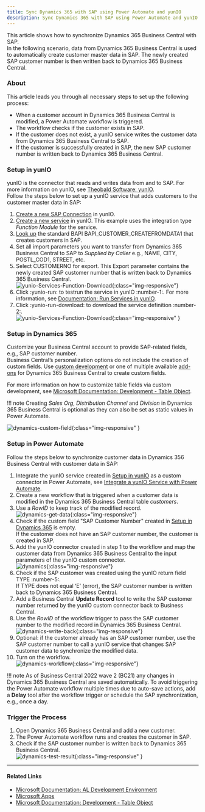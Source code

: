 ```yaml
---
title: Sync Dynamics 365 with SAP using Power Automate and yunIO
description: Sync Dynamics 365 with SAP using Power Automate and yunIO
---
```


This article shows how to synchronize Dynamics 365 Business Central with SAP.<br>
In the following scenario, data from Dynamics 365 Business Central is used to automatically create customer master data in SAP. 
The newly created SAP customer number is then written back to Dynamics 365 Business Central.

### About
This article leads you through all necessary steps to set up the following process:
- When a customer account in Dynamics 365 Business Central is modified, a Power Automate workflow is triggered.
- The workflow checks if the customer exists in SAP.
- If the customer does not exist, a yunIO service writes the customer data from Dynamics 365 Business Central to SAP.
- If the customer is successfully created in SAP, the new SAP customer number is written back to Dynamics 365 Business Central.


### Setup in yunIO

yunIO is the connector that reads and writes data from and to SAP.
For more information on yunIO, see [Theobald Software: yunIO](https://theobald-software.com/en/yunio/).<br>
Follow the steps below to set up a yunIO service that adds customers to the customer master data in SAP:

1. [Create a new SAP Connection](../getting-started.md#connect-to-sap) in yunIO. 
2. [Create a new service](../getting-started.md#create-a-service) in yunIO. 
This example uses the integration type *Function Module* for the service.
3. [Look up](../documentation/function-modules-and-bapis/index.md/#look-up-a-function-module-bapi) the standard BAPI BAPI_CUSTOMER_CREATEFROMDATA1 that creates customers in SAP. 
4. Set all import parameters you want to transfer from Dynamics 365 Business Central to SAP to *Supplied by Caller* e.g., NAME, CITY, POSTL_COD1, STREET, etc.<br>
5. Select CUSTOMERNO for export. This Export parameter contains the newly created SAP customer number that is written back to Dynamics 365 Business Central.<br>
![yunio-Services-Function-Download](../assets/images/yunio/articles/yunio-bapi-createcustomer.png){:class="img-responsive"}
6. Click :yunio-run: to testrun the service in yunIO :number-1:. For more information, see [Documentation: Run Services in yunIO](../documentation/run-services.md/#run-services-in-yunio).
7. Click :yunio-run-download: to download the service definition :number-2:.<br>
![yunio-Services-Function-Download](../assets/images/yunio/articles/yunio-run-services-function-download.png){:class="img-responsive" }

### Setup in Dynamics 365

Customize your Business Central account to provide SAP-related fields, e.g., SAP customer number.<br>
Business Central’s personalization options do not include the creation of custom fields. 
Use [custom development](https://learn.microsoft.com/en-us/dynamics365/business-central/dev-itpro/developer/devenv-reference-overview) or one of multiple available [add-ons](https://appsource.microsoft.com/en-us/marketplace/apps) for Dynamics 365 Business Central to create custom fields.

For more information on how to customize table fields via custom development, see [Microsoft Documentation: Development - Table Object](https://learn.microsoft.com/en-us/dynamics365/business-central/dev-itpro/developer/devenv-table-object).

!!! note
    Creating *Sales Org*, *Distribution Channel* and *Division* in Dynamics 365 Business Central is optional as they can also be set as static values in Power Automate.

![dynamics-custom-field](../assets/images/yunio/articles/dynamics-custom-field.png){:class="img-responsive" }


### Setup in Power Automate

Follow the steps below to synchronize customer data in Dynamics 356 Business Central with customer data in SAP:

1. Integrate the yunIO service created in [Setup in yunIO](#setup-in-yunio) as a custom connector in Power Automate, see [Integrate a yunIO Service with Power Automate](integrate-a-yunio-service-with-power-automate.md#configure-a-yunio-custom-connector-in-power-automate).
2. Create a new workflow that is triggered when a customer data is modified in the Dynamics 365 Business Central table *customers*.
3. Use a *RowID* to keep track of the modified record.<br>
![dynamics-get-data](../assets/images/yunio/articles/dynamics-get-data.png){:class="img-responsive"}
4. Check if the custom field "SAP Customer Number" created in [Setup in Dynamics 365](#setup-in-dynamics-365) is empty. <br>
If the customer does not have an SAP customer number, the customer is created in SAP.
5. Add the yunIO connector created in step 1 to the workflow and map the customer data from Dynamics 365 Business Central to the input parameters of the yunIO custom connector.<br>
![dynamics](../assets/images/yunio/articles/dynamics-create-customer.png){:class="img-responsive"}
6. Check if the SAP customer was created using the yunIO return field TYPE :number-5:.<br>
If TYPE does not equal ‘E’ (error), the SAP customer number is written back to Dynamics 365 Business Central.
7. Add a Business Central **Update Record** tool to write the SAP customer number returned by the yunIO custom connector back to Business Central.
8. Use the *RowID* of the workflow trigger to pass the SAP customer number to the modified record in Dynamics 365 Business Central.<br>
![dynamics-write-back](../assets/images/yunio/articles/dynamics-write-back.png){:class="img-responsive"}
9. Optional: if the customer already has an SAP customer number, use the SAP customer number to call a yunIO service that changes SAP customer data to synchronize the modified data.
10. Turn on the workflow.<br>
![dynamics-workflow](../assets/images/yunio/articles/dynamics-workflow.png){:class="img-responsive"} 

!!! note
    As of Business Central 2022 wave 2 (BC21) any changes in Dynamics 365 Business Central are saved automatically.
    To avoid triggering the Power Automate workflow multiple times due to auto-save actions, add a **Delay** tool after the workflow trigger or schedule the SAP synchronization, e.g., once a day.

### Trigger the Process

1. Open Dynamics 365 Business Central and add a new customer.
2. The Power Automate workflow runs and creates the customer in SAP.
3. Check if the SAP customer number is written back to Dynamics 365 Business Central.<br>
![dynamics-test-result](../assets/images/yunio/articles/dynamics-test-result.png){:class="img-responsive" }

***
#### Related Links
- [Microsoft Documentation: AL Development Environment](https://learn.microsoft.com/en-us/dynamics365/business-central/dev-itpro/developer/devenv-reference-overview) 
- [Microsoft Apps](https://appsource.microsoft.com/en-us/marketplace/apps) 
- [Microsoft Documentation: Development - Table Object](https://learn.microsoft.com/en-us/dynamics365/business-central/dev-itpro/developer/devenv-table-object)
